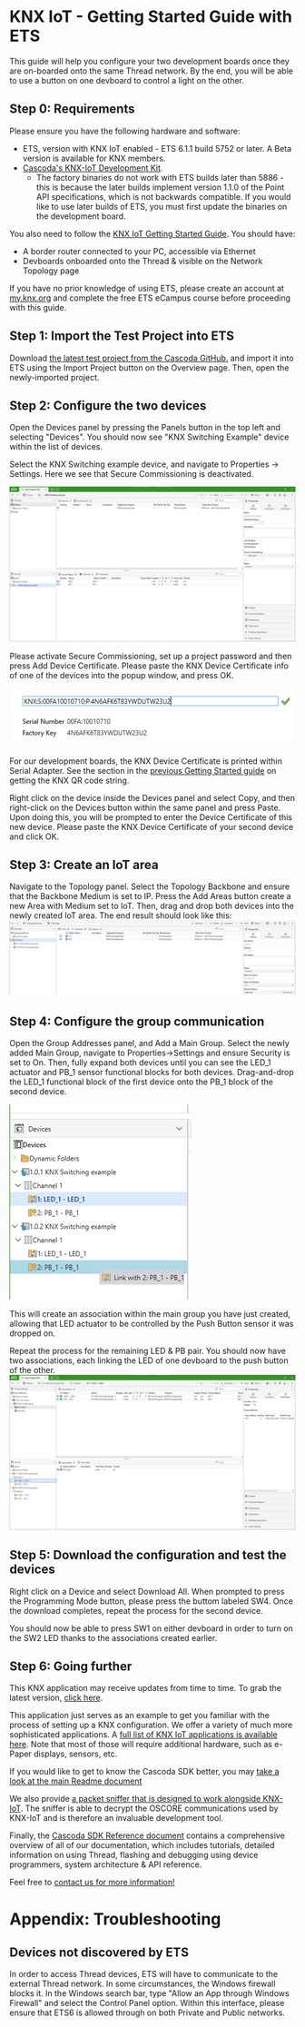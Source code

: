 # KNX IoT - Getting Started Guide with ETS

This guide will help you configure your two development boards once they are on-boarded onto the same Thread network. By the end, you will be able to use a button on one devboard to control a light on the other.

## Step 0: Requirements

Please ensure you have the following hardware and software:

- ETS, version with KNX IoT enabled - ETS 6.1.1 build 5752 or later. A Beta version is available for KNX members.
- [Cascoda's KNX-IoT Development Kit](https://www.cascoda.com/products/thread-development-kit/). 
    - The factory binaries do not work with ETS builds later than 5886 - this is because the later builds implement version 1.1.0 of the Point API specifications, which is not backwards compatible. If you would like to use later builds of ETS, you must first update the binaries on the development board.

You also need to follow the [KNX IoT Getting Started Guide](howto-knxiot-devkit.md). You should have:
- A border router connected to your PC, accessible via Ethernet
- Devboards onboarded onto the Thread & visible on the Network Topology page

If you have no prior knowledge of using ETS, please create an account at [my.knx.org](https://my.knx.org/en/index) and complete the free ETS eCampus course before proceeding with this guide.

## Step 1: Import the Test Project into ETS

Download [the latest test project from the Cascoda GitHub.](https://github.com/Cascoda/knx_iot_example/tree/main/EXAMPLE/MT) and import it into ETS using the Import Project button on the Overview page. Then, open the newly-imported project.

## Step 2: Configure the two devices

Open the Devices panel by pressing the Panels button in the top left and selecting "Devices". You should now see "KNX Switching Example" device within the list of devices.

Select the KNX Switching example device, and navigate to Properties -> Settings. Here we see that Secure Commissioning is deactivated.

![](imgs/unconfigured-switching-device.png)

Please activate Secure Commissioning, set up a project password and then press Add Device Certificate. Please paste the KNX Device Certificate info of one of the devices into the popup window, and press OK. 

![](imgs/qr-code-added.png)

For our development boards, the KNX Device Certificate is printed within Serial Adapter. See the section in the [previous Getting Started guide](howto-knxiot-devkit.md) on getting the KNX QR code string.

Right click on the device inside the Devices panel and select Copy, and then right-click on the Devices button within the same panel and press Paste. Upon doing this, you will be prompted to enter the Device Certificate of this new device. Please paste the KNX Device Certificate of your second device and click OK.

## Step 3: Create an IoT area

Navigate to the Topology panel. Select the Topology Backbone and ensure that the Backbone Medium is set to IP. Press the Add Areas button create a new Area with Medium set to IoT. Then, drag and drop both devices into the newly created IoT area. The end result should look like this:
![](imgs/finished-topology.png)

## Step 4: Configure the group communication

Open the Group Addresses panel, and Add a Main Group. Select the newly added Main Group, navigate to Properties->Settings and ensure Security is set to On. Then, fully expand both devices until you can see the LED_1 actuator and PB_1 sensor functional blocks for both devices. Drag-and-drop the LED_1 functional block of the first device onto the PB_1 block of the second device.

![](imgs/link-with.png)

This will create an association within the main group you have just created, allowing that LED actuator to be controlled by the Push Button sensor it was dropped on.

Repeat the process for the remaining LED & PB pair. You should now have two associations, each linking the LED of one devboard to the push button of the other.
![](imgs/associations.png)

## Step 5: Download the configuration and test the devices

Right click on a Device and select Download All. When prompted to press the Programming Mode button, please press the buttom labeled SW4. Once the download completes, repeat the process for the second device.

You should now be able to press SW1 on either devboard in order to turn on the SW2 LED thanks to the associations created earlier.

## Step 6: Going further

This KNX application may receive updates from time to time. To grab the latest version, [click here](https://github.com/Cascoda/knx_iot_example).

This application just serves as an example to get you familiar with the process of setting up a KNX configuration. We offer a variety of much more sophisticated applications. A [full list of KNX IoT applications is available here](https://github.com/Cascoda/cascoda-sdk/blob/master/docs/how-to/howto-knxiot.md). Note that most of those will require additional hardware, such as e-Paper displays, sensors, etc.

If you would like to get to know the Cascoda SDK better, you may [take a look at the main Readme document](https://github.com/Cascoda/cascoda-sdk/blob/master/README.md)

We also provide [a packet sniffer that is designed to work alongside KNX-IoT](https://www.cascoda.com/products/packet-sniffer/). The sniffer is able to decrypt the OSCORE communications used by KNX-IoT and is therefore an invaluable development tool.

Finally, the [Cascoda SDK Reference document](https://github.com/Cascoda/cascoda-sdk/blob/master/docs/reference/full-reference.md) contains a comprehensive overview of all of our documentation, which includes tutorials, detailed information on using Thread, flashing and debugging using device programmers, system architecture & API reference.

Feel free to [contact us for more information!](mailto:support@cascoda.com)

# Appendix: Troubleshooting

## Devices not discovered by ETS

In order to access Thread devices, ETS will have to communicate to the external Thread network. In some circumstances, the Windows firewall blocks it. In the Windows search bar, type "Allow an App through Windows Firewall" and select the Control Panel option. Within this interface, please ensure that ETS6 is allowed through on both Private and Public networks.
